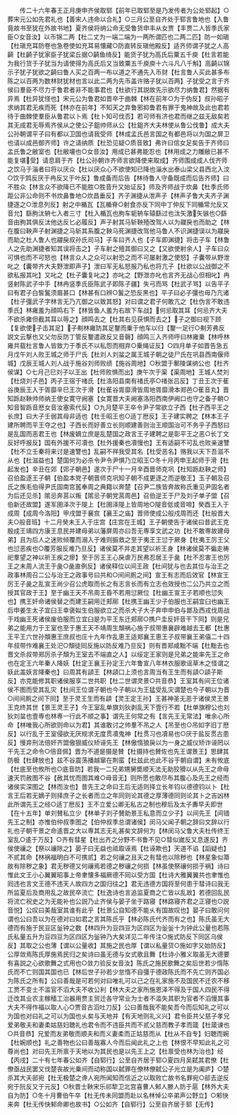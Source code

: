 <!-- { "loadSidebar": true } -->
　　传二十六年春王正月庚申齐侯取郓【前年已取郓至是乃发传者为公处郓起】○葬宋元公如先君礼也【善宋人违命以合礼】○三月公至自齐处于郓言鲁地也【入鲁竟故书至犹在外故书地】夏齐侯将纳公命无受鲁货申丰从女贾【丰贾二人皆季氏家臣○女音汝】以币锦二两【杜二丈为一端二端为一两所谓匹也二两二匹】防一如瑱【杜瑱充耳防卷也急卷使如充耳易懐藏○防直转反瑱他殿反】适齐师谓子犹之人高齮【杜齮子犹家臣子犹梁丘据○齮鱼绮反】能货子犹为高氏后粟五千庾【杜言若能为我行货于子犹当为请使得为高氏后又当致粟五千庾庾十六斗凡八千斛】高齮以锦示子犹子犹欲之齮曰鲁人买之百两一布以道之不通先入币财【杜言鲁人买此甚多布陈之以百两为数林财犹材也言以此二两为先币盖许赂子犹以百两】子犹受之言于齐侯曰羣臣不尽力于鲁君者非不能事君也【杜欲行其説故先示欲尽力纳鲁君】然据有异焉【杜异犹怪也】宋元公为鲁君如晋卒于曲棘【林在前年○为于伪反】叔孙昭子求纳其君无疾而死【林亦在前年】不知天之弃鲁邪抑鲁君有罪于鬼神故及此也君若待于曲棘使羣臣从鲁君以卜焉【杜卜知可伐否】若可师有济也君而继之兹无敌矣若其无成君无辱焉齐侯从之使公子鉏帅师从公【杜鉏齐大夫林使从鲁公伐鲁】成大夫公孙朝谓平子曰有都以卫国也请我受师【林成孟氏邑言国之有都邑将以为国之屏卫也请以成邑御齐师】许之请纳质【杜恐见疑○质音致】弗许曰信女足矣告于齐师曰孟氏鲁之敝室也【杜敝壊也○女音汝】用成已甚弗能忍也【林用成之力雕敝已甚不能复堪受】请息肩于齐【杜公孙朝诈齐师言欲降使来取成】齐师围成成人伐齐师之饮马于淄者曰将以厌众【杜以厌众心不欲使知已降也淄水出泰山梁父县西北入汶○饮于鸩反厌于冉反又于叶反】鲁成备而后告【林待鲁人守备既成而后告齐师】曰不胜众【林言众不欲降已不能胜○胜音升又始证反】师及齐师战于炊鼻【杜季氏师距公非公命则不书炊鼻鲁地○炊昌垂反】齐子渊捷从泄声子【林声子鲁大夫齐子渊捷逐之○泄息列反】射之中楯瓦【瓦楯脊○射食亦反下同中丁仲反下同楯常允反又音允】繇朐汰辀七入者三寸【杜入楯瓦也朐车轭辀车辕繇过也汰矢激矢镞也○繇音由朐其俱反汰他达反匕必履反】声子射其马斩鞅殪改驾人以为鬷戾也而助之【林在腹曰鞅声子射渊捷之马斩其系腹之鞅马死渊捷改驾他马鲁人不识渊捷误以为鬷戾而助之杜人鲁人也鬷戾叔孙氏司马】子车曰齐人也【子车即渊捷】将击子车【林鲁人之先助渊捷者知其误将击之】子车射之殪其御曰又之【又欲使射余人】子车曰众可惧也而不可怒也【林言众人之众可以射恐之而不可屡射激之使怒】子囊带从野泄叱之【囊带齐大夫野泄即声子】泄曰军无私怒报乃私也将亢子【杜欲以公战御之不欲私报其叱】又叱之【杜子囊复叱之】亦叱之【野泄亦叱也言齐无战心但相叱】冉竖射陈武子中手【林冉竖季氏臣陈武子即陈子疆】失弓而骂【杜武子骂】以告平子曰有君子白皙鬒须眉甚口【林甚有口辨○鬒之恐反黑也】平子曰必子彊也毋乃亢诸【杜子彊武子字林言无乃亢御之以致其怒】对曰谓之君子何敢亢之【杜伪言不敢违季氏】林雍羞为顔鸣右下【林皆鱼人羞为右故下车战】何忌取其耳【何忌齐大夫不欲杀雍但截其耳以辱之】顔鸣去之【杜其右见获惧而去之】子之御曰视下顾【复欲使子击其足】子刜林雍防其足鑋而乗于他车以归【鑋一足行○刜芳弗反説文云撃也又父勿反防丁管反鑋遣政反又音磬】顔鸣三入齐师呼曰林雍乗【林呼林雍共载杜言鲁人皆致力于季氏不以私怨而相弃○乗绳证反】○四月单子如晋告急五月戊午刘人败王城之师于尸氏【杜刘人刘蚠之属王城子朝之徒尸氏在巩县西南偃师城】戊辰王城人刘人战于施谷刘师败绩【施谷周地】○秋盟于鄟陵谋纳公也【杜齐侯谋】○七月己巳刘子以王出【杜师败惧而出】庚午次于渠【渠周地】王城人焚刘【杜烧刘子邑】丙子王宿于禇氏【杜洛阳县南有禇氏亭○禇张吕反】丁丑王次于萑谷庚辰王入于胥靡辛巳王次于滑【杜萑谷胥靡滑皆周地胥靡滑本郑邑○萑音丸】晋知跞赵鞅帅师纳王使女寛守阙塞【女寛晋大夫阙塞洛阳西南伊阙口也守之备子朝○知音智跞音厯女音汝塞索代反】○九月楚平王卒令尹子常欲立子西【杜子西平王之长庶】曰大子壬弱其母非适也【杜壬昭王也○适丁厯反】王子建实聘之【林本王子建所聘而平王夺之也】子西长而好善立长则顺建善则治王顺国治可不务乎子西怒曰是乱国而恶君王也【林废嫡立庶是乱楚国之政言王子建聘之是彰平王之恶○长丁文反好呼报反】国有外援不可凟也【杜外援秦也凟慢也】王有适嗣不可乱也败亲速讐【杜不立壬秦将来讨是速讐也】乱嗣不祥我受其名【杜受恶名】赂我以天下吾滋不从也【杜滋益也】楚国何为必杀令尹令尹惧乃立昭王○冬十月丙申王起师于滑【杜起发也】辛丑在郊【郊子朝邑】遂次于尸十一月辛酉晋师克巩【杜知跞赵鞅之师】召伯盈逐王子朝【伯盈本党子朝晋师克巩知子朝不成更逐之而逆敬王】玉子朝及召氏之族毛伯得尹氏固南宫嚚奉周之典籍以奔楚【召尹二族皆奔故称氏重见尹固名者为后还见杀】隂忌奔莒以叛【隂忌子朝党莒周邑】召伯逆王于尸及刘子单子盟【召伯新还故盟】遂军圉泽次于隄上【杜圉泽隄上皆周地○隄音低或音啼】癸酉王入于成周【成周今洛阳】甲戌盟于襄宫【襄王之庙】晋师使成公般戍周而还【杜般晋大夫○般音班】十二月癸未王入于庄宫【庄宫在王城】王子朝使告于诸侯曰昔武王克殷成王靖四方康王息民并建母弟以藩屏周亦曰吾无専享文武之功【杜不敢専故建母弟】且为后人之迷败倾覆而溺入于难则振救之至于夷王王愆于厥身【杜夷王厉王父也愆恶疾也○覆芳服反难乃旦反】诸侯莫不并走其望以祈王身【林诸侯莫不徧走祷祀羣望之神以祈王疾之瘳】至于厉王王心戾虐万民弗忍居王于彘【杜不忍害王也厉王之末周人流王于彘○彘直例反】诸侯释位以间王政【杜间犹与也去其位与治王之政事林周召二公与治王之政事号曰共和○间间厠之间】宣王有志而后效官【林宣王厉王子彘之乱宣王尚少召公虎取而长之有志言长而有立志也效授也二公乃共立之而授其官政于王】至于幽王天不吊周王昏不若用愆厥位【杜幽王宣王子若顺也愆失也】携王奸命诸侯替之而建王嗣用迁郏鄏【杜携王幽王少子伯服也王嗣宜臼也幽王后申姜生太子宜臼王幸褒姒生伯服欲立之而杀大子大子奔申申伯与鄫及西戎伐周战于戏幽王死诸侯废伯服而立宜臼是为平王东迁郏鄏○携户圭反奸音干下同】则是兄弟之能用力于王室也至于惠王天不靖周生頽祸心施于叔带惠襄辟难越去王都【杜惠王平王六世孙頽惠王庶叔也庄十九年作乱恵王适郑襄王恵王子叔带襄王弟僖二十四年叔带作难襄王处汜○頽徒囘反施以防反难乃旦反】则有晋郑咸黜不端【杜黜去也晋文杀叔带郑厉杀子頽为王室去不端直之人】以绥定王家则是兄弟之能率先王之命也在定王六年秦人降妖【杜定王襄王孙定王六年鲁宣八年林衣服歌谣草木之怪谓之妖此盖妖言降秦也】曰周其有頿王【林頿口上须也言周当有王生而有頿○頿子斯反】亦克能修其职诸侯服享二世共职【杜二世谓灵景○共音恭】王室其有间王位诸侯不图而受其乱灾【杜间王位谓子朝也今子朝以为王猛受乱灾谓楚也今子朝以为晋○间间厠之间下同】至于灵王生而有頿【灵王定王孙】王甚神圣无恶于诸侯灵王景王克终其世【景王灵王子】今王室乱单旗刘狄剥乱天下壹行不若【杜单旗穆公也刘狄刘蚠也壹専也林専一行此不顺之事】谓先王何常之有【言先王无常法】唯余心所命【林唯我心所欲则命以为君】其谁敢讨之帅羣不吊之人【吊至也○吊如字旧丁厯反】以行乱于王室侵欲无厌规求无度贯凟鬼神【杜贯习也凟易也○厌于盐反贯古患反】慢弃刑法倍奸齐盟傲狠威仪矫诬先王【林傲惰狼戾以为一身之威仪矫诈诬罔以干先王之命令○倍音佩】晋为不道是摄是賛【杜摄持也賛佐也先王谓景王】思肆其防极【杜肆放也】兹不谷震荡播越窜在荆蛮【杜兹此也此不谷于朝自谓】未有攸底【杜底至也攸所也○底音防】若我一二兄弟甥舅奬顺天法无助狡猾以从先王之命毋速天罚赦图不谷【赦其忧而图其难○毋音无】则所愿也敢尽布其腹心及先王之经而诸侯实深图之【林而汝也】昔先王之命曰王后无适则择立长年钧以德德钧以卜【杜言王后若无嫡子则择庶子之长者而立之年同则论其德之厚薄德同则论其卜之吉凶林此所谓先王之经○适丁厯反】王不立爱公卿无私古之制也穆后及太子夀早夭即世【在十五年】单刘賛私立少【林单子刘子賛助景王私意而立少子】以间先王【间错先王之制】亦惟伯仲叔季图之【伯仲叔季总谓诸侯】闵马父闻子朝之辞曰文辞以行礼也子朝干景之命逺晋之大以専其志无礼甚矣文辞何为【林闵马父鲁大夫杜传终王室乱○逺于万反】○齐有彗星【杜出齐之分野不书鲁不见○彗似嵗反又息遂反】齐侯使禳之【祭以禳除之】晏子曰无益也祗取诬焉【杜诬欺也】天道不谄【謟疑也】不贰其命【林祸福明白不可携贰】若之何禳之且天之有彗也以除秽也【林星象似箒故有除秽之象】君无秽德又何禳焉若德之秽禳之何损【林虽使祭禳何损于祸】诗曰惟此文王小心翼翼昭事上帝聿懐多福厥德不囘以受方国【杜诗大雅翼翼共也聿惟也囘违也言文王德不违天人故四方之国归往之】君无违德方国将至何患于彗诗曰我无所监夏后及商用乱之故民卒流亡【杜逸诗也言追监夏商之亡皆以乱故】若德回乱民将流亡祝史之为无能补也公説乃止齐侯与晏子坐于路寝【林路寝齐君之正寝也○説音悦】公叹曰美哉室其谁有此乎【杜景公自知德不能乆有国故叹也】晏子曰敢问何谓也公曰吾以为在德对曰如君之言其陈氏乎【林必陈氏代齐而有之也】陈氏虽无大德而有施于民豆区釡钟之数【林四升为豆四豆为区四区为釡釡十为钟此公量也若陈氏私量五升为豆四豆为区四区为釡钟乃大矣详见二年传注○施式防反下同区乌侯反】其取之公也薄【谓以公量收】其施之民也厚【谓以私量贷○施如字又始防反】公厚敛焉陈氏厚施焉民归之矣诗曰虽无德与女式歌且舞【杜诗小雅义取虽无大德要有喜説之心欲歌舞之式用也○敛力验反女音汝】陈氏之施民歌舞之矣后世若少惰陈氏而不亡则国其国也已【林后世子孙若少怠惰不自彊于德政陈氏而不先亡则齐国必为陈氏之所有】公曰善哉是可若何对曰唯礼可以己之在礼家施不及国民不迁农不移工贾不变士不滥官不滔大夫不收公利【林大夫之家所施恩泽不得及于国人四民不得迁改其业农主稼穑工治器用贾主贸迁各守常业为士者不滥失其职为官者不滔慢其事大夫不得作福以取人心○贾音古滔吐刀反】公曰善哉我不能矣吾今而后知礼之可以为国也对曰礼之可以为国也乆矣与天地并【有天地则礼义兴】君令臣共父慈子孝兄爱弟敬夫和妻柔姑慈妇聴礼也君令而不违臣共而不贰父慈而教子孝而箴【杜箴谏也○共音恭】兄爱而友弟敬而顺夫和而义妻柔而正姑慈而从【杜从不自专】妇聴而婉【杜婉顺也】礼之善物也公曰善哉寡人今而后闻此礼之上也【林恨不早知此礼之可尊尚也】对曰先王所禀于天地以为其民也是以先王上之【杜禀受也林为治也】经【丙戌】二十有七年春公如齐【自郓行】公至自齐居于郓○夏四月吴弑其君僚【杜僚亟战民罢又伐楚丧故光乗间而动称国以弑罪在僚林僚弑公子光立是为阖庐】○楚杀其大夫郤宛【杜无极楚之谗人宛所闻知而信近之以取败亡故书名罪宛○郤去逆反宛于阮反又于元反】○秋晋士鞅宋乐祁犂卫北宫喜曹人邾人滕人防于扈【林外大夫自为防】○冬十月曹伯午卒【杜无传未同盟而赴以名林悼公卒弟声公野立】○邾快来奔【杜无传快邾命卿也故书】○公如齐【自郓行】公至自齐居于郓【无传】
